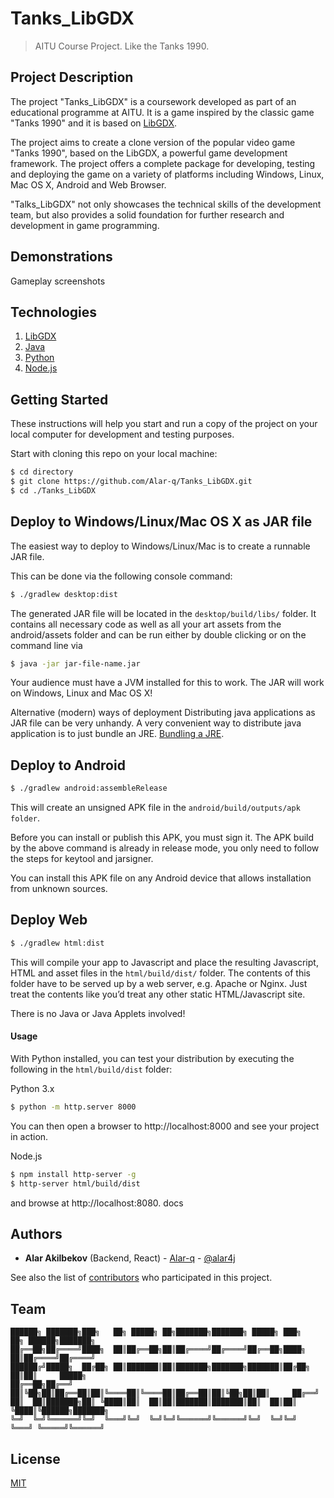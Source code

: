 # Tanks_LibGDX
> AITU Course Project. 
> Like the Tanks 1990.


## Project Description
The project "Tanks_LibGDX" is a coursework 
developed as part of an educational programme at AITU. 
It is a game inspired by the classic 
game "Tanks 1990" and it is based on [LibGDX](https://libgdx.com/wiki/).

The project aims to create a clone version of the popular 
video game "Tanks 1990", based on the LibGDX, a powerful game 
development framework. The project offers a complete package for developing, 
testing and deploying the game on a variety of platforms 
including Windows, Linux, Mac OS X, Android and Web Browser.

"Talks_LibGDX" not only showcases the technical skills of the development team, 
but also provides a solid foundation for further research and development in game programming.


## Demonstrations
Gameplay screenshots


## Technologies

1. [LibGDX](https://libgdx.com/wiki/ "LibGDX")
2. [Java](https://www.oracle.com/cis/java/ "Java")
3. [Python](https://www.python.org/downloads/ "Python")
4. [Node.js](https://nodejs.org/en/ "Node.js")


## Getting Started
These instructions will help you start and run a copy of the project 
on your local computer for development and testing purposes.

Start with cloning this repo on your local machine:
```sh
$ cd directory
$ git clone https://github.com/Alar-q/Tanks_LibGDX.git
$ cd ./Tanks_LibGDX
```


## Deploy to Windows/Linux/Mac OS X as JAR file

The easiest way to deploy to Windows/Linux/Mac is to create a runnable JAR file. 

This can be done via the following console command:
```sh
$ ./gradlew desktop:dist
```

The generated JAR file will be located in the `desktop/build/libs/` folder. 
It contains all necessary code as well as all your art assets from the android/assets folder 
and can be run either by double clicking or on the command line via 
```sh
$ java -jar jar-file-name.jar
```
Your audience must have a JVM installed for this to work. 
The JAR will work on Windows, Linux and Mac OS X!

Alternative (modern) ways of deployment
Distributing java applications as JAR file can be very unhandy.
A very convenient way to distribute java application is to just bundle an JRE. [Bundling a JRE](https://libgdx.com/wiki/deployment/bundling-a-jre).


## Deploy to Android

```sh
$ ./gradlew android:assembleRelease
```

This will create an unsigned APK file in the `android/build/outputs/apk folder`.

Before you can install or publish this APK, you must sign it. 
The APK build by the above command is already in release mode, 
you only need to follow the steps for keytool and jarsigner. 

You can install this APK file on any Android device that allows installation from unknown sources.


## Deploy Web

```sh
$ ./gradlew html:dist
```
This will compile your app to Javascript and place the resulting 
Javascript, HTML and asset files in the `html/build/dist/` folder. 
The contents of this folder have to be served up by a web server, e.g. Apache or Nginx. 
Just treat the contents like you’d treat any other static HTML/Javascript site. 

There is no Java or Java Applets involved!

#### Usage

With Python installed, you can test your distribution 
by executing the following in the `html/build/dist` folder:

Python 3.x
```sh
$ python -m http.server 8000
```
You can then open a browser to http://localhost:8000 and see your project in action.

Node.js 
```sh
$ npm install http-server -g 
$ http-server html/build/dist 
```
and browse at http://localhost:8080. docs


## Authors

* **Alar Akilbekov** (Backend, React) - [Alar-q](https://github.com/alar-q) - [@alar4j](https://t.me/alar4j)

See also the list of [contributors](https://github.com/Alar-q/Tanks_LibGDX/graphs/contributors) who participated in this project.

## Team
```
██████╗ ███████╗███╗   ██╗ █████╗ ██╗███████╗███████╗ █████╗ ███╗   ██╗ ██████╗███████╗   
██╔══██╗██╔════╝████╗  ██║██╔══██╗██║██╔════╝██╔════╝██╔══██╗████╗  ██║██╔════╝██╔════╝    
██████╔╝█████╗  ██╔██╗ ██║███████║██║███████╗███████╗███████║██╔██╗ ██║██║     █████╗    
██╔══██╗██╔══╝  ██║╚██╗██║██╔══██║██║╚════██║╚════██║██╔══██║██║╚██╗██║██║     ██╔══╝    
██║  ██║███████╗██║ ╚████║██║  ██║██║███████║███████║██║  ██║██║ ╚████║╚██████╗███████╗     
╚═╝  ╚═╝╚══════╝╚═╝  ╚═══╝╚═╝  ╚═╝╚═╝╚══════╝╚══════╝╚═╝  ╚═╝╚═╝  ╚═══╝ ╚═════╝╚══════╝    
```

## License
[MIT](https://github.com/Alar-q/Tanks_LibGDX/blob/main/LICENSE)
